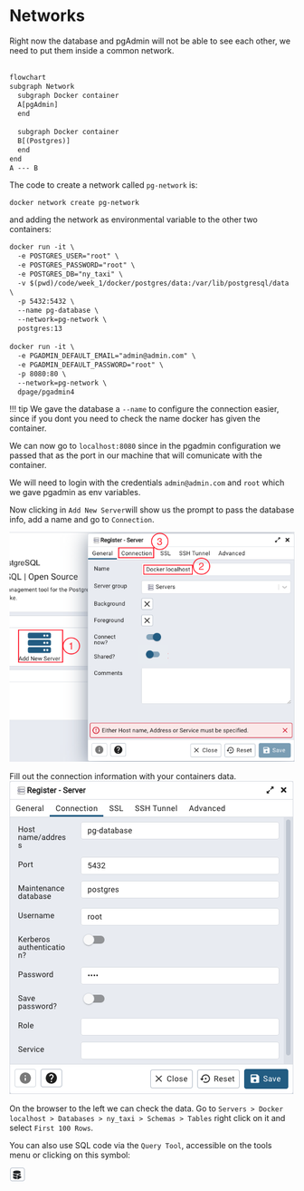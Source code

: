 

# Networks
Right now the database and pgAdmin will not be able to see each other, we need to put them inside a common network. 
```mermaid

flowchart
subgraph Network
  subgraph Docker container
  A[pgAdmin]
  end

  subgraph Docker container
  B[(Postgres)]
  end
end
A --- B
```

The code to create a network called `pg-network` is:

```properties
docker network create pg-network
```
and adding the network as environmental variable to the other two containers:

```properties hl_lines="7 8 15"
docker run -it \
  -e POSTGRES_USER="root" \
  -e POSTGRES_PASSWORD="root" \
  -e POSTGRES_DB="ny_taxi" \
  -v $(pwd)/code/week_1/docker/postgres/data:/var/lib/postgresql/data \
  -p 5432:5432 \
  --name pg-database \
  --network=pg-network \
  postgres:13

docker run -it \
  -e PGADMIN_DEFAULT_EMAIL="admin@admin.com" \
  -e PGADMIN_DEFAULT_PASSWORD="root" \
  -p 8080:80 \
  --network=pg-network \
  dpage/pgadmin4
```
!!! tip
    We gave the database a `--name` to configure the connection easier, since if you dont you need to check the name docker has given the container.

We can now go to `localhost:8080` since in the pgadmin configuration we passed that as the port in our machine that will comunicate with the container.

We will need to login with the credentials `admin@admin.com` and `root` which we gave pgadmin as env variables.

Now clicking in `Add New Server`will show us the prompt to pass the database info, add a name and go to `Connection`.

![pgadmin1](./images/pgadmin-config.png)

Fill out the connection information with your containers data.
![pgadmin2](./images/pgadmin-connection.png)

On the browser to the left we can check the data. Go to `Servers > Docker localhost > Databases > ny_taxi > Schemas > Tables` right click on it and select `First 100 Rows`.

You can also use SQL code via the `Query Tool`, accessible on the tools menu or clicking on this symbol: 

![pgadmin3](./images/query-tool.png)